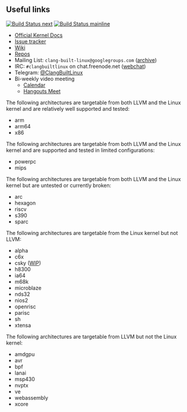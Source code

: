 ## Useful links

[![Build Status next](https://github.com/clangbuiltlinux/continuous-integration2/workflows/next/badge.svg)](https://github.com/clangbuiltlinux/continuous-integration2/actions?query=workflow%3A"next")
[![Build Status mainline](https://github.com/clangbuiltlinux/continuous-integration2/workflows/mainline/badge.svg)](https://github.com/clangbuiltlinux/continuous-integration2/actions?query=workflow%3A"mainline")
- [Official Kernel Docs](https://www.kernel.org/doc/html/latest/kbuild/llvm.html)
- [Issue tracker](https://github.com/ClangBuiltLinux/linux/issues)
- [Wiki](https://github.com/ClangBuiltLinux/linux/wiki)
- [Repos](https://github.com/ClangBuiltLinux)
- Mailing List: `clang-built-linux@googlegroups.com` ([archive](https://groups.google.com/forum/#!forum/clang-built-linux))
- IRC: `#clangbuiltlinux` on chat.freenode.net ([webchat](http://webchat.freenode.net/?channels=clangbuiltlinux))
- Telegram: [@ClangBuiltLinux](https://t.me/ClangBuiltLinux)
- Bi-weekly video meeting
  - [Calendar](https://calendar.google.com/calendar/embed?src=google.com_bbf8m6m4n8nq5p2bfjpele0n5s%40group.calendar.google.com)
  - [Hangouts Meet](https://meet.google.com/yjf-jyqk-iaz)

The following architectures are targetable from both LLVM and the Linux kernel
and are relatively well supported and tested:
* arm
* arm64
* x86

The following architectures are targetable from both LLVM and the Linux kernel
and are supported and tested in limited configurations:
* powerpc
* mips

The following architectures are targetable from both LLVM and the Linux kernel
but are untested or currently broken:
* arc
* hexagon
* riscv
* s390
* sparc

The following architectures are targetable from the Linux kernel but not LLVM:
* alpha
* c6x
* csky ([WIP](https://reviews.llvm.org/D86269))
* h8300
* ia64
* m68k
* microblaze
* nds32
* nios2
* openrisc
* parisc
* sh
* xtensa

The following architectures are targetable from LLVM but not the Linux kernel:
* amdgpu
* avr
* bpf
* lanai
* msp430
* nvptx
* ve
* webassembly
* xcore
